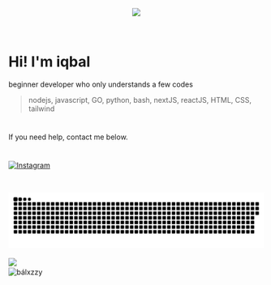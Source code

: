 





<p align="center">
<img src="https://files.catbox.moe/te4bg5.jpg">
</p>
<p align="center">
 <img src="https://komarev.com/ghpvc/?username=balxz&label=Profile%20views&color=0e75b6&style=flat" alt="" />
</p>

# Hi! I'm iqbal

beginner developer who only understands a few codes 
> nodejs, javascript, GO, python, bash, nextJS, reactJS, HTML, CSS, tailwind
#
If you need help, contact me below.

#
[![Instagram](https://img.shields.io/badge/Instagram-%23E4405F.svg?logo=Instagram&logoColor=white)](https://instagram.com/iqstore78)


 <p align="center"> <img src="https://streak-stats.demolab.com?user=balxz&theme=dark&background=000000" alt=""></img> </p>
  
<div align="center">
  <picture>
    <source media="(prefers-color-scheme: dark)" srcset="/github-contribution-grid-snake-dark.svg"/>
    <source media="(prefers-color-scheme: light), (prefers-color-scheme: no-preference)" srcset="/github-contribution-grid-snake.svg"/>
    <img src="/github-contribution-grid-snake.svg" alt="github-snake"/>
  </picture>
</div>
<br>

<picture>
  <source
    srcset="https://github-readme-stats.vercel.app/api?username=balxz&show_icons=true&theme=dark"
    media="(prefers-color-scheme: dark)"
  />
  <source
    srcset="https://github-readme-stats.vercel.app/api?username=balxz&show_icons=true"
    media="(prefers-color-scheme: light), (prefers-color-scheme: no-preference)"
  />
  <img src="https://github-readme-stats.vercel.app/api?username=balxz&show_icons=true" />
</picture>

<div align="left">
  <img src="https://github-readme-stats.vercel.app/api/top-langs/?username=balxz&theme=radical&layout=compact" height="auto" alt="bálxzzy"/>
  
